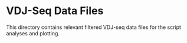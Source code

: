# VDJ-Seq Data Files
This directory contains relevant filtered VDJ-seq data files for the script analyses and plotting. 
